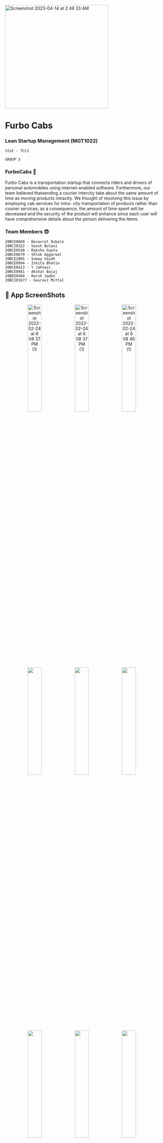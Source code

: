 <img width="338" alt="Screenshot 2023-04-14 at 2 49 33 AM" src="https://user-images.githubusercontent.com/62889318/231885325-4b4a876f-2c05-4778-9931-16207e7cbe00.png">

# **Furbo Cabs**

### Lean Startup Management (MGT1022)
`Slot - TCC1`

`GROUP 3`

### **FurboCabs** 🚕
Furbo Cabs is a transportation startup that connects riders and drivers of personal automobiles using internet-enabled software. Furthermore, our team believed thatsending a courier intercity take about the same amount of time as moving products intracity. We thought of resolving this issue by employing cab services for intra- city transportation of products rather than courier services; as a consequence, the amount of time spent will be decreased and the security of the product will enhance since each user will have comprehensive details about the person delivering the items.



### Team Members 😎
```
20BCE0660 - Devavrat Dubale 
20BCI0322 - Vansh Bulani  
20BCE0548 - Raksha Gupta 
20BCE0679 - Shlok Aggarwal 
20BCE2805 - Somay Vaidh 
20BCE0994 - Ishita Bhatia 
20BCE0413 - Y Jahnavi 
20BCE0981 - Akshat Bajaj 
20BDS0404 - Harsh Jadon 
20BCI01677 - Gauravi Mittal 
```

## 📸 App ScreenShots
<p align="center">
<img width="30%" alt="Screenshot 2022-02-24 at 6 08 37 PM (1)" src="https://user-images.githubusercontent.com/62889318/231886032-3b4d8f51-6fa9-4afe-8974-4acac8d41aca.jpeg">
<img width="30%" alt="Screenshot 2022-02-24 at 6 08 37 PM (1)" src="https://user-images.githubusercontent.com/62889318/231886038-f1d79a61-4423-4a90-ad00-382bb8c062e7.jpeg">
 <img width="30%" alt="Screenshot 2022-02-24 at 6 08 45 PM (1)" src="https://user-images.githubusercontent.com/62889318/231886026-7a8295ce-a805-4bcb-9f10-228abdd28939.jpeg">
 <br><br>

 <img width="30%" src="https://user-images.githubusercontent.com/62889318/231886971-1c10a206-49b2-490f-a13f-4f12bf42aedd.jpeg">
 <img width="30%" src="https://user-images.githubusercontent.com/62889318/231886961-e97d0b7a-0ea1-457e-8f17-1bce2e122d0f.jpeg">
 <img width="30%" src="https://user-images.githubusercontent.com/62889318/231887032-9cf790ae-670d-4b16-b600-284f04174a2d.jpeg">
 <br><br>
 
 <img width="30%" src="https://user-images.githubusercontent.com/62889318/231886964-ae14bff8-5cfd-4e3e-9260-e417bc8ae347.jpeg">
 <img width="30%" src="https://user-images.githubusercontent.com/62889318/231887128-1777ff84-40e6-43ab-b7df-9ebf6c0aa62b.jpeg">
  <img width="30%" src="https://user-images.githubusercontent.com/62889318/231887152-8c2025f2-11c7-4bc2-a4a3-13ed4b2a7b07.jpeg">
 <br><br>
  
 <img width="30%" src="https://user-images.githubusercontent.com/62889318/231887157-c158ff8c-18b8-4789-8b88-8b808da40579.jpeg">
 <img width="30%" src="https://user-images.githubusercontent.com/62889318/231887145-fd81c347-090f-4515-9708-a38b47e86042.jpeg">
 <img width="30%" src="https://user-images.githubusercontent.com/62889318/231887136-7c5d4ac2-708a-422b-b743-9eb9013dd98c.jpeg">

 </p>




 <br><br>
 <br><br>
<p align="center">
Under the Guidance of<br>
<b>Dr. Jitenjaya Pradhan</b><br>
Associate Professor Sr. Grade 1, SMEC April, 2023
</p>
